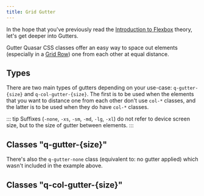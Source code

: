 ```yaml
---
title: Grid Gutter
---
```


In the hope that you've previously read the [Introduction to Flexbox](/layout/grid/introduction-to-flexbox) theory, let's get deeper into Gutters.

Gutter Quasar CSS classes offer an easy way to space out elements (especially in a [Grid Row](/layout/grid/row)) one from each other at equal distance.

## Types
There are two main types of gutters depending on your use-case: `q-gutter-{size}` and `q-col-gutter-{size}`. The first is to be used when the elements that you want to distance one from each other don't use `col-*` classes, and the latter is to be used when they do have `col-*` classes.

::: tip
Suffixes (`-none`, `-xs`, `-sm`, `-md`, `-lg`, `-xl`) do not refer to device screen size, but to the size of gutter between elements.
:::

## Classes "q-gutter-{size}"

<doc-example title="Sizes for q-gutter" file="grid/GutterSize" />

There's also the `q-gutter-none` class (equivalent to: no gutter applied) which wasn't included in the example above.

<doc-example title="Horizontal only q-gutter" file="grid/GutterHorizontal" />

<doc-example title="Vertical only q-gutter" file="grid/GutterVertical" />

<doc-example title="Mixed horizontal and vertical q-gutter" file="grid/GutterMixed" />

## Classes "q-col-gutter-{size}"

<doc-example title="Sizes for q-col-gutter" file="grid/ColGutterSize" />

<doc-example title="Horizontal only q-col-gutter" file="grid/ColGutterHorizontal" />

<doc-example title="Vertical only q-col-gutter" file="grid/ColGutterVertical" />

<doc-example title="Mixed horizontal and vertical q-col-gutter" file="grid/ColGutterMixed" />
